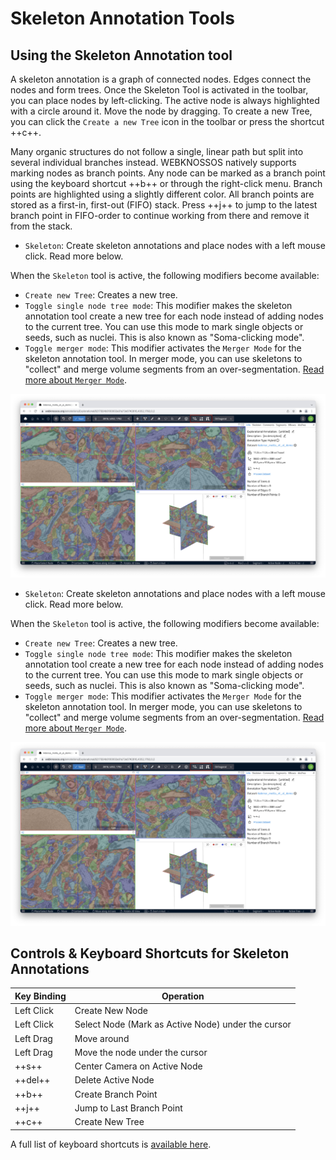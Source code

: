# Skeleton Annotation Tools

## Using the Skeleton Annotation tool

A skeleton annotation is a graph of connected nodes. Edges connect the nodes and form trees. Once the Skeleton Tool is activated in the toolbar, you can place nodes by left-clicking. The active node is always highlighted with a circle around it. Move the node by dragging. To create a new Tree, you can click the `Create a new Tree` icon in the toolbar or press the shortcut ++c++. 

Many organic structures do not follow a single, linear path but split into several individual branches instead. WEBKNOSSOS natively supports marking nodes as branch points. Any node can be marked as a branch point using the keyboard shortcut ++b++ or through the right-click menu. Branch points are highlighted using a slightly different color. All branch points are stored as a first-in, first-out (FIFO) stack. Press ++j++ to jump to the latest branch point in FIFO-order to continue working from there and remove it from the stack.

- `Skeleton`: Create skeleton annotations and place nodes with a left mouse click. Read more below.

When the `Skeleton` tool is active, the following modifiers become available:

- `Create new Tree`: Creates a new tree.
- `Toggle single node tree mode`: This modifier makes the skeleton annotation tool create a new tree for each node instead of adding nodes to the current tree. You can use this mode to mark single objects or seeds, such as nuclei. This is also known as "Soma-clicking mode".
- `Toggle merger mode`: This modifier activates the `Merger Mode` for the skeleton annotation tool. In merger mode, you can use skeletons to "collect" and merge volume segments from an over-segmentation. [Read more about `Merger Mode`](../proofreading/merger_mode.md).

![Skeleton Tool modifiers](../images/skeleton_tool_modifiers.jpeg)

- `Skeleton`: Create skeleton annotations and place nodes with a left mouse click. Read more below.

When the `Skeleton` tool is active, the following modifiers become available:

- `Create new Tree`: Creates a new tree.
- `Toggle single node tree mode`: This modifier makes the skeleton annotation tool create a new tree for each node instead of adding nodes to the current tree. You can use this mode to mark single objects or seeds, such as nuclei. This is also known as "Soma-clicking mode".
- `Toggle merger mode`: This modifier activates the `Merger Mode` for the skeleton annotation tool. In merger mode, you can use skeletons to "collect" and merge volume segments from an over-segmentation. [Read more about `Merger Mode`](../proofreading/merger_mode.md).

![Skeleton Tool modifiers](../images/skeleton_tool_modifiers.jpeg)

## Controls & Keyboard Shortcuts for Skeleton Annotations


| Key Binding | Operation                                          |
| ----------- | -------------------------------------------------- |
| Left Click  | Create New Node                                    |
| Left Click  | Select Node (Mark as Active Node) under the cursor |
| Left Drag   | Move around                                        |
| Left Drag   | Move the node under the cursor                     |
| ++s++           | Center Camera on Active Node                       |
| ++del++         | Delete Active Node                                 |
| ++b++           | Create Branch Point                                |
| ++j++           | Jump to Last Branch Point                          |
| ++c++           | Create New Tree                                    |


A full list of keyboard shortcuts is [available here](../ui/keyboard_shortcuts.md).